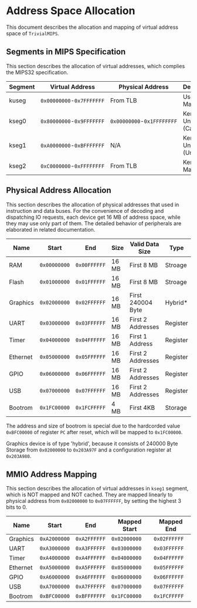 # Address Space Allocation  

This document describes the allocation and mapping of virtual address space of `TrivialMIPS`.

## Segments in MIPS Specification

This section describes the allocation of virtual addresses, which complies the MIPS32 specification.

| Segment | Virtual Address           | Physical Address           | Description                |
| ------- | ------------------------- | -------------------------- | -------------------------- |
| kuseg   | `0x00000000`-`0x7FFFFFFF` | From TLB                   | User Mapped                |
| kseg0   | `0x80000000`-`0x9FFFFFFF` | `0x00000000`-`0x1FFFFFFFF` | Kernel Unmapped (Cached)   |
| kseg1   | `0xA0000000`-`0xBFFFFFFF` | N/A                        | Kernel Unmapped (Uncached) |
| kseg2   | `0xC0000000`-`0xFFFFFFFF` | From TLB                   | Kernel Mapped              |

## Physical Address Allocation

This section describes the allocation of physical addresses that used in instruction and data buses. For the convenience of decoding and dispatching IO requests, each device get 16 MB of address space, while they may use only part of them. The detailed behavior of peripherals are elaborated in related documentation.

| Name     | Start        | End          | Size  | Valid Data Size   | Type     |
| -------- | ------------ | ------------ | ----- | ----------------- | -------- |
| RAM      | `0x00000000` | `0x00FFFFFF` | 16 MB | First 8 MB        | Stroage  |
| Flash    | `0x01000000` | `0x01FFFFFF` | 16 MB | First 8 MB        | Stroage  |
| Graphics | `0x02000000` | `0x02FFFFFF` | 16 MB | First 240004 Byte | Hybrid*  |
| UART     | `0x03000000` | `0x03FFFFFF` | 16 MB | First 2 Addresses | Register |
| Timer    | `0x04000000` | `0x04FFFFFF` | 16 MB | First 1 Address   | Register |
| Ethernet | `0x05000000` | `0x05FFFFFF` | 16 MB | First 2 Addresses | Register |
| GPIO     | `0x06000000` | `0x06FFFFFF` | 16 MB | First 2 Addresses | Register |
| USB      | `0x07000000` | `0x07FFFFFF` | 16 MB | First 2 Addresses | Register |
| Bootrom  | `0x1FC00000` | `0x1FCFFFFF` |  4 MB | First 4KB         | Storage  |

The address and size of bootrom is special due to the hardcorded value `0xBFC00000` of register `PC` after reset, which will be mapped to `0x1FC00000`.

Graphics device is of type 'hybrid', because it consists of 240000 Byte Storage from `0x02000000` to `0x203A97F` and a configuration register at `0x203A980`.

## MMIO Address Mapping

This section describes the allocation of virtual addresses in `kseg1` segment, which is NOT mapped and NOT cached. They are mapped linearly to physical address from `0x02000000` to `0x07FFFFFF`, by setting the highest 3 bits to 0.

| Name     | Start        | End          | Mapped Start | Mapped End   |
| -------- | ------------ | ------------ | ------------ | ------------ |
| Graphics | `0xA2000000` | `0xA2FFFFFF` | `0x02000000` | `0x02FFFFFF` |
| UART     | `0xA3000000` | `0xA3FFFFFF` | `0x03000000` | `0x03FFFFFF` |
| Timer    | `0xA4000000` | `0xA4FFFFFF` | `0x04000000` | `0x04FFFFFF` |
| Ethernet | `0xA5000000` | `0xA5FFFFFF` | `0x05000000` | `0x05FFFFFF` |
| GPIO     | `0xA6000000` | `0xA6FFFFFF` | `0x06000000` | `0x06FFFFFF` |
| USB      | `0xA7000000` | `0xA7FFFFFF` | `0x07000000` | `0x07FFFFFF` |
| Bootrom  | `0xBFC00000` | `0xBFFFFFFF` | `0x1FC00000` | `0x1FCFFFFF` |
